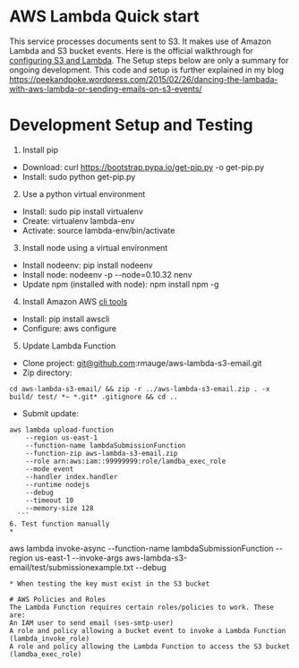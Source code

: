 AWS Lambda Quick start
=========

This service processes documents sent to S3. It makes use of Amazon Lambda and S3 bucket events.
Here is the official walkthrough for [configuring S3 and Lambda](http://docs.aws.amazon.com/lambda/latest/dg/walkthrough-s3-events-adminuser.html).
The Setup steps below are only a summary for ongoing development. 
This code and setup is further explained in my blog https://peekandpoke.wordpress.com/2015/02/26/dancing-the-lambada-with-aws-lambda-or-sending-emails-on-s3-events/

# Development Setup and Testing

1. Install pip
  * Download: curl https://bootstrap.pypa.io/get-pip.py -o get-pip.py
  * Install: sudo python get-pip.py
2. Use a python virtual environment
  * Install: sudo pip install virtualenv
  * Create: virtualenv lambda-env
  * Activate: source lambda-env/bin/activate
3. Install node using a virtual environment
  * Install nodeenv: pip install nodeenv
  * Install node: nodeenv -p --node=0.10.32 nenv
  * Update npm (installed with node): npm install npm -g
4. Install Amazon AWS [cli tools](http://docs.aws.amazon.com/cli/latest/userguide/cli-chap-getting-set-up.html)
  * Install: pip install awscli
  * Configure: aws configure
5. Update Lambda Function
  * Clone project: git@github.com:rmauge/aws-lambda-s3-email.git
  * Zip directory: 
   ```
   cd aws-lambda-s3-email/ && zip -r ../aws-lambda-s3-email.zip . -x build/ test/ *~ *.git* .gitignore && cd ..
   ```
  * Submit update:
  ``` 
  aws lambda upload-function
      --region us-east-1
      --function-name lambdaSubmissionFunction
      --function-zip aws-lambda-s3-email.zip
      --role arn:aws:iam::99999999:role/lamdba_exec_role
      --mode event
      --handler index.handler
      --runtime nodejs
      --debug
      --timeout 10
      --memory-size 128
    ```
6. Test function manually
  *
   ```
   aws lambda invoke-async --function-name lambdaSubmissionFunction --region us-east-1 --invoke-args aws-lambda-s3-email/test/submissionexample.txt --debug
   ```
  * When testing the key must exist in the S3 bucket

# AWS Policies and Roles
The Lambda Function requires certain roles/policies to work. These are:
An IAM user to send email (ses-smtp-user)
A role and policy allowing a bucket event to invoke a Lambda Function (lambda_invoke_role)
A role and policy allowing the Lambda Function to access the S3 bucket (lamdba_exec_role)
